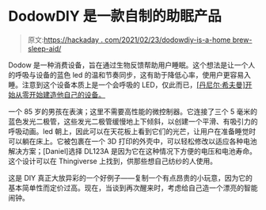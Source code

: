 # DodowDIY 是一款自制的助眠产品

> 原文:[https://hackaday . com/2021/02/23/dodowdiy-is-a-home brew-sleep-aid/](https://hackaday.com/2021/02/23/dodowdiy-is-a-homebrew-sleep-aid/)

Dodow 是一种消费设备，旨在通过生物反馈帮助用户睡眠。这个想法是让一个人的呼吸与设备的蓝色 led 的温和节奏同步，这有助于降低心率，使用户更容易入睡。注意到这个设备本质上是一个会呼吸的 LED，仅此而已，[[丹尼尔·希夫曼]开始从零开始建造他自己的设备。](https://github.com/dshiffman/dodowDIY)

一个 85 岁的男孩在表演；这里不需要高性能的微控制器。它连接了三个 5 毫米的蓝色发光二极管，这些发光二极管缓慢地上下倾斜，以创建一个平滑、有吸引力的呼吸动画。led 朝上，因此可以在天花板上看到它们的光芒，让用户在准备睡觉时可以躺在床上。它被包裹在一个 3D 打印的外壳中，可以轻松修改以适应各种电池解决方案；[Daniel]选择 DL123A 是因为它在这种情况下方便的电压和电池寿命。这个设计可以在 Thingiverse 上找到，供那些想自己纺纱的人使用。

这是 DIY 真正大放异彩的一个好例子——复制一个有点昂贵的小玩意，因为它的基本简单性而定价过高。现在，当谈到再次醒来时，考虑给自己造一个漂亮的智能闹钟。